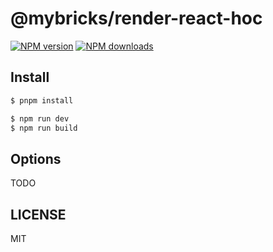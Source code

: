 # @mybricks/render-react-hoc

[![NPM version](https://img.shields.io/npm/v/@mybricks/render-react-hoc.svg?style=flat)](https://npmjs.com/package/@mybricks/render-react-hoc)
[![NPM downloads](http://img.shields.io/npm/dm/@mybricks/render-react-hoc.svg?style=flat)](https://npmjs.com/package/@mybricks/render-react-hoc)

## Install

```bash
$ pnpm install
```

```bash
$ npm run dev
$ npm run build
```

## Options

TODO

## LICENSE

MIT
